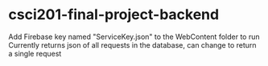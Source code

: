 # csci201-final-project-backend

Add Firebase key named "ServiceKey.json" to the WebContent folder to run
Currently returns json of all requests in the database, can change to return a single request
